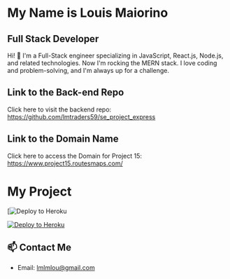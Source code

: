# My Name is Louis Maiorino

## Full Stack Developer

Hi! 👋 I'm a Full-Stack engineer specializing in JavaScript, React.js, Node.js, and related technologies. Now I'm rocking the MERN stack. I love coding and problem-solving, and I'm always up for a challenge.

## Link to the Back-end Repo

Click here to visit the backend repo: https://github.com/lmtraders59/se_project_express

## Link to the Domain Name

Click here to access the Domain for Project 15: https://www.project15.routesmaps.com/

 # My Project

 [![Deploy to Heroku](https://camo.githubusercontent.com/5e7e215d9ff3a7c2e96d09232c11b2205565c841d1129dd2185ebd967284121f/68747470733a2f2f696d672e736869656c64732e696f2f62616467652f68746d6c352d2]532334533344632362e7376673f7374796c653d666f722d7468652d6261646765266c6f676f3d68746d6c35266c6f676f436f6c6f723d7768697465)

[![Deploy to Heroku](https://img.shields.io/badge/Deploy_to_Heroku-brightgreen)](https://heroku.com/deploy)




## 📫 Contact Me
- Email: lmlmlou@gmail.com
